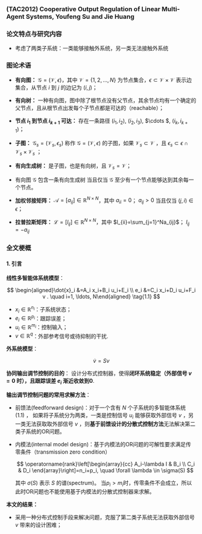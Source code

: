 ### (TAC2012) Cooperative Output Regulation of Linear Multi-Agent Systems, Youfeng Su and Jie Huang

### 论文特点与研究内容

* 考虑了两类子系统：一类能够接触外系统，另一类无法接触外系统


### 图论术语

* **有向图：** $\mathcal{G} = (\mathcal{V},\epsilon)$，其中 $\mathcal{V}=\left\{ 1,2,...,N\right\}$ 为节点集合，$\epsilon \subset \mathcal{V} \times \mathcal{V}$ 表示边集合，从节点 $i$ 到 $j$ 的边记为 $(i,j)$； 

* **有向树：** 一种有向图，图中除了根节点没有父节点，其余节点均有一个确定的父节点，且从根节点出发每个子节点都是可达的（reachable）；

* **节点 $i_1$ 到节点 $i_{k+1}$ 可达：** 存在一条路径 $(i_1,i_2)$, $(i_2,i_3)$, $\cdots $, $(i_k, i_{k+1})$；

* **子图：** $\mathcal{G}_s = (\mathcal{V}_s,\epsilon_s)$ 称作 $\mathcal{G} = (\mathcal{V},\epsilon)$ 的子图，如果 $\mathcal{V}_s \subset \mathcal{V}$ ，且 $\epsilon_s \subset \epsilon \cap \mathcal{V}_s \times \mathcal{V}_s$ ；

* **有向生成树：** 是子图，也是有向树，且 $\mathcal{V}_s = \mathcal{V}$；


* 有向图 $\mathcal{G}$ 包含一条有向生成树 当且仅当 $\mathcal{G}$ 至少有一个节点能够达到其余每一个节点。

* **加权邻接矩阵：** $\mathcal{A} = [a_{ij}] \in \mathbb{R}^{N\times N}$，其中 $a_{ii}=0$； $a_{ij}>0$ 当且仅当 $(j,i)\in \epsilon$；
* **拉普拉斯矩阵：** $\mathcal{L} = [l_{ij}] \in \mathbb{R}^{N\times N}$，其中 $l_{ii}=\sum_{j=1}^Na_{ij}$； $l_{ij}= - a_{ij}$ 

### 全文梗概
#### 1. 引言
**线性多智能体系统模型**：

$$ \begin{aligned}\dot{x}_i &=A_i x_i+B_i u_i+E_i \\
e_i &=C_i x_i+D_i u_i+F_i v . \quad i=1, \ldots, N\end{aligned} \tag{1.1} $$

* $x_i\in \mathbb{R}^{n_i}$：子系统状态；
* $e_i\in \mathbb{R}^{p_i}$：跟踪误差；
* $u_i\in \mathbb{R}^{m_i}$：控制输入；
* $v\in \mathbb{R}^{q}$：外部参考信号或待抑制的干扰.

**外系统模型**：

$$ \dot{v}=Sv \tag{1.2} $$

**协同输出调节控制的目的**： 设计分布式控制器，使得**闭环系统稳定（外部信号 $v=0$ 时），且跟踪误差 $e_i$ 渐近收敛到0**.

**输出调节控制问题的常用求解方法**：
* 前馈法(feedforward design)：对于一个含有 $N$ 个子系统的多智能体系统 $(1.1)$ ， 如果将子系统分为两类，一类是控制信号 $u_i$ 能够获取外部信号 $v$ ，另一类无法获取取外部信号 $v$ ，则**基于前馈设计的分散式控制方法**无法解决第二类子系统的OR问题。
  
* 内模法(internal model design)：基于内模法的OR问题的可解性要求满足传零条件（transmission zero condition）
      
    $$ \operatorname{rank}\left[\begin{array}{cc}
        A_i-\lambda I & B_i \\
        C_i & D_i
        \end{array}\right]=n_i+p_i, \quad \forall \lambda \in \sigma(S) $$ 

    其中 $\sigma(S)$ 表示 $S$ 的谱(spectrum)。 当$p_i>m_i$时，传零条件不会成立，所以此时OR问题也不能使用基于内模法的分散式控制器来求解。

**本文的结果：** 
* 采用一种分布式控制手段来解决问题，克服了第二类子系统无法获取外部信号 $v$ 带来的设计困难；



